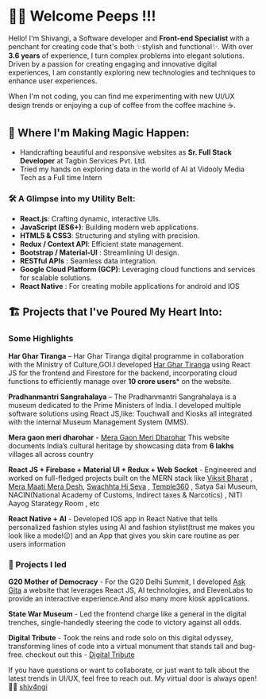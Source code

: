 # 👋👋 Welcome Peeps !!! 

Hello! I'm Shivangi, a Software developer and **Front-end Specialist** with a penchant for creating code that's both ✨stylish and functional✨. With over **3.6 years** of experience, I turn complex problems into elegant solutions. Driven by a passion for creating engaging and innovative digital experiences, I am constantly exploring new technologies and techniques to enhance user experiences.

When I'm not coding, you can find me experimenting with new UI/UX design trends or enjoying a cup of coffee from the coffee machine ☕️.

## 🏢  Where I'm Making Magic Happen:
- Handcrafting beautiful and responsive websites as **Sr. Full Stack Developer** at Tagbin Services Pvt. Ltd.
- Tried my hands on exploring data in the world of AI at Vidooly Media Tech as a Full time Intern

### 🛠️ A Glimpse into my Utility Belt:
- **React.js**: Crafting dynamic, interactive UIs.
- **JavaScript (ES6+)**: Building modern web applications.
- **HTML5 & CSS3**: Structuring and styling with precision.
- **Redux / Context API**: Efficient state management.
- **Bootstrap / Material-UI** : Streamlining UI design.
- **RESTful APIs** : Seamless data integration.
- **Google Cloud Platform (GCP)**: Leveraging cloud functions and services for scalable solutions.
- **React Native** : For creating mobile applications for android and IOS


## 🏗️ Projects that I've Poured My Heart Into:

### Some Highlights
**Har Ghar Tiranga** – Har Ghar Tiranga digital programme in collaboration with the Ministry of Culture,GOI.I developed [Har Ghar Tiranga](https://harghartiranga.com/) using React JS for the frontend and Firestore for the backend, incorporating cloud functions to efficiently manage over **10 crore users*** on the website.

**Pradhanmantri Sangrahalaya** – The Pradhanmantri Sangrahalaya is a museum dedicated to the Prime Ministers of India. I developed multiple software solutions using React JS,like: Touchwall and Kiosks all integrated with the internal Museum Management System (MMS).

**Mera gaon meri dharohar** - [Mera Gaon Meri Dharohar](https://mgmd.gov.in) This website documents India’s cultural heritage by showcasing data from **6 lakhs** villages all across country

**React JS + Firebase + Material UI + Redux + Web Socket** - Engineered and worked on full-fledged projects built on the MERN stack like [Viksit Bharat](https://viksitbharatsankalp.gov.in/) , [Mera Maati Mera Desh](https://merimaatimeradesh.gov.in/), [Swachhta Hi Seva](https://swachhatahiseva.com/) , [Temple360](temple360.in) , Satya Sai Museum, NACIN(National Academy of Customs, Indirect taxes & Narcotics) , NITI Aayog Starategy Room , etc

**React Native + AI** - Developed IOS app in React Native that tells personalized fashion styles using AI and fashion stylist(trust me makes you look like a model😉) and an App that gives you skin care routine as per users information

### 🤩 Projects I led

**G20 Mother of Democracy** - For the G20 Delhi Summit, I developed [Ask Gita](askgita.ai) a website that leverages React JS, AI technologies, and ElevenLabs to provide an interactive experience.And also many more kiosk applications. 

**State War Museum** -  Led the frontend charge like a general in the digital trenches, single-handedly steering the code to victory against all odds.

**Digital Tribute** - Took the reins and rode solo on this digital odyssey, transforming lines of code into a virtual monument that stands tall and bug-free. checkout out this - [Digital Tribute](https://digitaltribute.in/)

If you have questions or want to collaborate, or just want to talk about the latest trends in UI/UX, feel free to reach out. My virtual door is always open! 👋👋
[shiv4ngi](https://www.linkedin.com/in/shiv4ngi/)

